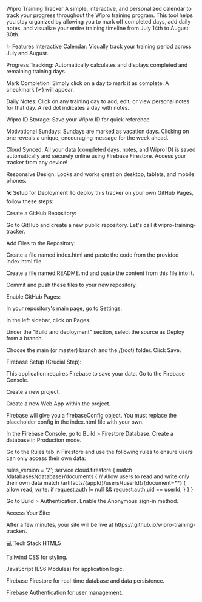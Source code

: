 Wipro Training Tracker
A simple, interactive, and personalized calendar to track your progress throughout the Wipro training program. This tool helps you stay organized by allowing you to mark off completed days, add daily notes, and visualize your entire training timeline from July 14th to August 30th.

✨ Features
Interactive Calendar: Visually track your training period across July and August.

Progress Tracking: Automatically calculates and displays completed and remaining training days.

Mark Completion: Simply click on a day to mark it as complete. A checkmark (✔) will appear.

Daily Notes: Click on any training day to add, edit, or view personal notes for that day. A red dot indicates a day with notes.

Wipro ID Storage: Save your Wipro ID for quick reference.

Motivational Sundays: Sundays are marked as vacation days. Clicking on one reveals a unique, encouraging message for the week ahead.

Cloud Synced: All your data (completed days, notes, and Wipro ID) is saved automatically and securely online using Firebase Firestore. Access your tracker from any device!

Responsive Design: Looks and works great on desktop, tablets, and mobile phones.

🛠️ Setup for Deployment
To deploy this tracker on your own GitHub Pages, follow these steps:

Create a GitHub Repository:

Go to GitHub and create a new public repository. Let's call it wipro-training-tracker.

Add Files to the Repository:

Create a file named index.html and paste the code from the provided index.html file.

Create a file named README.md and paste the content from this file into it.

Commit and push these files to your new repository.

Enable GitHub Pages:

In your repository's main page, go to Settings.

In the left sidebar, click on Pages.

Under the "Build and deployment" section, select the source as Deploy from a branch.

Choose the main (or master) branch and the /(root) folder. Click Save.

Firebase Setup (Crucial Step):

This application requires Firebase to save your data. Go to the Firebase Console.

Create a new project.

Create a new Web App within the project.

Firebase will give you a firebaseConfig object. You must replace the placeholder config in the index.html file with your own.

In the Firebase Console, go to Build > Firestore Database. Create a database in Production mode.

Go to the Rules tab in Firestore and use the following rules to ensure users can only access their own data:

rules_version = '2';
service cloud.firestore {
  match /databases/{database}/documents {
    // Allow users to read and write only their own data
    match /artifacts/{appId}/users/{userId}/{document=**} {
      allow read, write: if request.auth != null && request.auth.uid == userId;
    }
  }
}

Go to Build > Authentication. Enable the Anonymous sign-in method.

Access Your Site:

After a few minutes, your site will be live at https://<your-github-username>.github.io/wipro-training-tracker/.

💻 Tech Stack
HTML5

Tailwind CSS for styling.

JavaScript (ES6 Modules) for application logic.

Firebase Firestore for real-time database and data persistence.

Firebase Authentication for user management.
